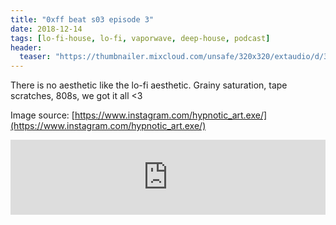 ```yaml
---
title: "0xff beat s03 episode 3"
date: 2018-12-14
tags: [lo-fi-house, lo-fi, vaporwave, deep-house, podcast]
header:
  teaser: "https://thumbnailer.mixcloud.com/unsafe/320x320/extaudio/d/3/2/2/f50f-25df-4fa3-ba46-8733942bb14a"
---
```


There is no aesthetic like the lo-fi aesthetic. Grainy saturation, tape scratches, 808s, we got it all <3 

Image source:  [https://www.instagram.com/hypnotic_art.exe/](https://www.instagram.com/hypnotic_art.exe/)

<iframe width="100%" height="120" src="https://www.mixcloud.com/widget/iframe/?hide_cover=1&light=1&feed=%2F0xff-beat%2F0xff-beat-season-03-episode-03%2F" frameborder="0" ></iframe>
